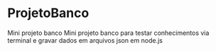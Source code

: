 # ProjetoBanco
Mini projeto banco
Mini projeto banco para testar conhecimentos via terminal e gravar dados em arquivos json em node.js

